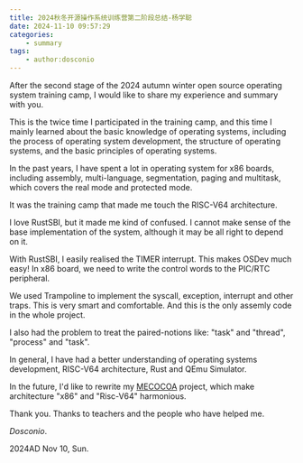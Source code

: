 ```yaml
---
title: 2024秋冬开源操作系统训练营第二阶段总结-杨学聪
date: 2024-11-10 09:57:29
categories:
    - summary
tags:
    - author:dosconio
---
```


After the second stage of the 2024 autumn winter open source operating system training camp, I would like to share my experience and summary with you.

This is the twice time I participated in the training camp, and this time I mainly learned about the basic knowledge of operating systems, including the process of operating system development, the structure of operating systems, and the basic principles of operating systems. 

In the past years, I have spent a lot in operating system for x86 boards, including assembly, multi-language, segmentation, paging and multitask, which covers the real mode and protected mode.

It was the training camp that made me touch the RISC-V64 architecture.

I love RustSBI, but it made me kind of confused. I cannot make sense of the base implementation of the system, although it may be all right to depend on it.

With RustSBI, I easily realised the TIMER interrupt. This makes OSDev much easy! In x86 board, we need to write the control words to the PIC/RTC peripheral.

We used Trampoline to implement the syscall, exception, interrupt and other traps. This is very smart and comfortable. And this is the only assemly code in the whole project.

I also had the problem to treat the paired-notions like: "task" and "thread", "process" and "task".

In general, I have had a better understanding of operating systems development, RISC-V64 architecture, Rust and QEmu Simulator.

In the future, I'd like to rewrite my [MECOCOA](https://mecocoa.org) project, which make architecture "x86" and "Risc-V64" harmonious.

Thank you. Thanks to teachers and the people who have helped me.

*Dosconio*.

2024AD Nov 10, Sun.
